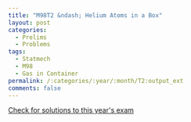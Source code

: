 ```yaml
---
title: "M98T2 &ndash; Helium Atoms in a Box"
layout: post
categories:
  - Prelims
  - Problems
tags:
  - Statmech
  - M98
  - Gas in Container
permalink: /:categories/:year/:month/T2:output_ext
comments: false
---
```

<object data="1998M2T.pdf" type="application/pdf" width="100%" height="500"></object>
<div class="message"><a href='https://princetonprelim.com/prelim/1/'>Check for solutions to this year's exam</a></div>